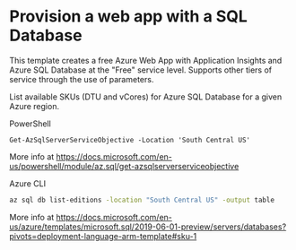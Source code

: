# Provision a web app with a SQL Database

This template creates a free Azure Web App with Application Insights and Azure SQL Database at the "Free" service level.
Supports other tiers of service through the use of parameters.

List available SKUs (DTU and vCores) for Azure SQL Database for a given Azure region.

PowerShell

```pwsh
Get-AzSqlServerServiceObjective -Location 'South Central US'
```

More info at <https://docs.microsoft.com/en-us/powershell/module/az.sql/get-azsqlserverserviceobjective>

Azure CLI

```bash
az sql db list-editions -location "South Central US" -output table
```

More info at <https://docs.microsoft.com/en-us/azure/templates/microsoft.sql/2019-06-01-preview/servers/databases?pivots=deployment-language-arm-template#sku-1>
